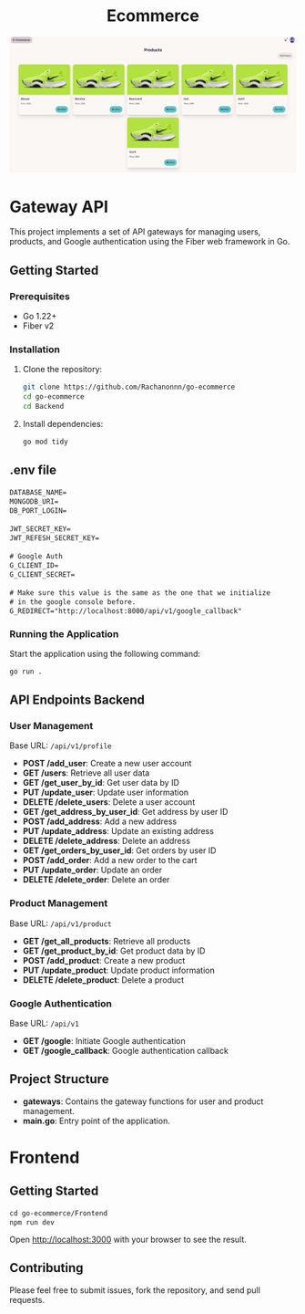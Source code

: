 <div align="center">

# Ecommerce

![alt text](example/image.png)

</div>


# Gateway API

This project implements a set of API gateways for managing users, products, and Google authentication using the Fiber web framework in Go.

## Getting Started

### Prerequisites

- Go 1.22+
- Fiber v2

### Installation

1. Clone the repository:
   ```sh
   git clone https://github.com/Rachanonnn/go-ecommerce
   cd go-ecommerce
   cd Backend
   ```

2. Install dependencies:
   ```sh
   go mod tidy
   ```

## .env file
```
DATABASE_NAME=
MONGODB_URI=
DB_PORT_LOGIN=

JWT_SECRET_KEY=
JWT_REFESH_SECRET_KEY=

# Google Auth
G_CLIENT_ID=
G_CLIENT_SECRET=

# Make sure this value is the same as the one that we initialize 
# in the google console before.
G_REDIRECT="http://localhost:8000/api/v1/google_callback"
```

### Running the Application

Start the application using the following command:
```sh
go run .
```

## API Endpoints Backend

### User Management

Base URL: `/api/v1/profile`

- **POST /add_user**: Create a new user account
- **GET /users**: Retrieve all user data
- **GET /get_user_by_id**: Get user data by ID
- **PUT /update_user**: Update user information
- **DELETE /delete_users**: Delete a user account
- **GET /get_address_by_user_id**: Get address by user ID
- **POST /add_address**: Add a new address
- **PUT /update_address**: Update an existing address
- **DELETE /delete_address**: Delete an address
- **GET /get_orders_by_user_id**: Get orders by user ID
- **POST /add_order**: Add a new order to the cart
- **PUT /update_order**: Update an order
- **DELETE /delete_order**: Delete an order

### Product Management

Base URL: `/api/v1/product`

- **GET /get_all_products**: Retrieve all products
- **GET /get_product_by_id**: Get product data by ID
- **POST /add_product**: Create a new product
- **PUT /update_product**: Update product information
- **DELETE /delete_product**: Delete a product

### Google Authentication

Base URL: `/api/v1`

- **GET /google**: Initiate Google authentication
- **GET /google_callback**: Google authentication callback

## Project Structure

- **gateways**: Contains the gateway functions for user and product management.
- **main.go**: Entry point of the application.

# Frontend

## Getting Started
```
cd go-ecommerce/Frontend
npm run dev
```

Open [http://localhost:3000](http://localhost:3000) with your browser to see the result.

## Contributing

Please feel free to submit issues, fork the repository, and send pull requests.

